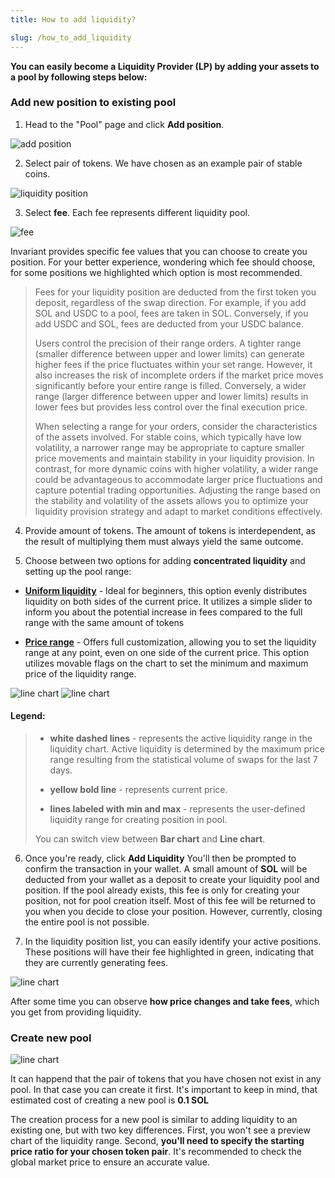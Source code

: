 ```yaml
---
title: How to add liquidity?

slug: /how_to_add_liquidity
---
```


**You can easily become a Liquidity Provider (LP) by adding your assets to a pool by following steps below:**

### Add new position to existing pool

1. Head to the "Pool" page and click **Add position**.

![add position](/img/docs/app/add_position.png)

2. Select pair of tokens. We have chosen as an example pair of stable coins.

![liquidity position](/img/docs/app/liquidity_position.png)

3. Select **fee**. Each fee represents different liquidity pool.

![fee](/img/docs/app/fee.png)

Invariant provides specific fee values that you can choose to create you position. For your better experience, wondering which fee should choose, for some positions we highlighted which option is most recommended.

<blockquote>
Fees for your liquidity position are deducted from the first token you deposit, regardless of the swap direction. For example, if you add SOL and USDC to a pool, fees are taken in SOL. Conversely, if you add USDC and SOL, fees are deducted from your USDC balance.

Users control the precision of their range orders. A tighter range (smaller difference between upper and lower limits) can generate higher fees if the price fluctuates within your set range. However, it also increases the risk of incomplete orders if the market price moves significantly before your entire range is filled. Conversely, a wider range (larger difference between upper and lower limits) results in lower fees but provides less control over the final execution price.

When selecting a range for your orders, consider the characteristics of the assets involved. For stable coins, which typically have low volatility, a narrower range may be appropriate to capture smaller price movements and maintain stability in your liquidity provision. In contrast, for more dynamic coins with higher volatility, a wider range could be advantageous to accommodate larger price fluctuations and capture potential trading opportunities. Adjusting the range based on the stability and volatility of the assets allows you to optimize your liquidity provision strategy and adapt to market conditions effectively.

</blockquote>

4. Provide amount of tokens. The amount of tokens is interdependent, as the result of multiplying them must always yield the same outcome.

5. Choose between two options for adding **concentrated liquidity** and setting up the pool range:

- [**Uniform liquidity**](/docs/uniform_concentration) - Ideal for beginners, this option evenly distributes liquidity on both sides of the current price. It utilizes a simple slider to inform you about the potential increase in fees compared to the full range with the same amount of tokens

- [**Price range**](/docs/price_range) - Offers full customization, allowing you to set the liquidity range at any point, even on one side of the current price. This option utilizes movable flags on the chart to set the minimum and maximum price of the liquidity range.

![line chart](/img/docs/app/line_chart.png)
![line chart](/img/docs/app/bar_chart.png)

#### Legend:

<blockquote>

- <b>white dashed lines</b> - represents the active liquidity range in the liquidity chart. Active liquidity is determined by the maximum price range resulting from the statistical volume of swaps for the last 7 days.

- <b>yellow bold line</b> - represents current price.

- <b>lines labeled with min and max</b> - represents the user-defined liquidity range for creating position in pool.

You can switch view between <b>Bar chart</b> and <b>Line chart</b>.

</blockquote>

6. Once you're ready, click **Add Liquidity** You'll then be prompted to confirm the transaction in your wallet. A small amount of **SOL** will be deducted from your wallet as a deposit to create your liquidity pool and position. If the pool already exists, this fee is only for creating your position, not for pool creation itself. Most of this fee will be returned to you when you decide to close your position. However, currently, closing the entire pool is not possible.

7. In the liquidity position list, you can easily identify your active positions. These positions will have their fee highlighted in green, indicating that they are currently generating fees.

![line chart](/img/docs/app/positions.png)

After some time you can observe **how price changes and take fees**, which you get from providing liquidity.

### Create new pool

![line chart](/img/docs/app/not_existing_pool.png)

It can happend that the pair of tokens that you have chosen not exist in any pool. In that case you can create it first. It's important to keep in mind, that estimated cost of creating a new pool is **0.1 SOL**

The creation process for a new pool is similar to adding liquidity to an existing one, but with two key differences. First, you won't see a preview chart of the liquidity range. Second, **you'll need to specify the starting price ratio for your chosen token pair**. It's recommended to check the global market price to ensure an accurate value.
